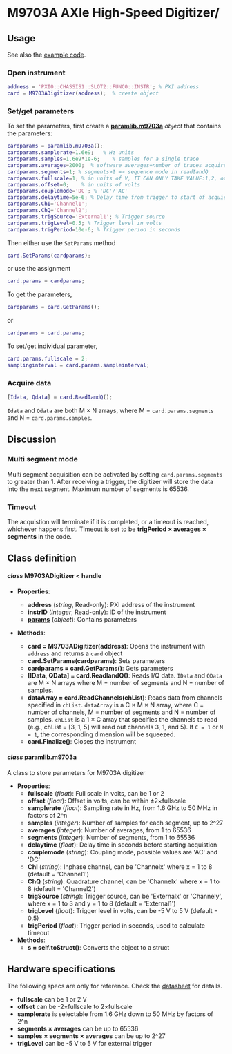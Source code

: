 # M9703A AXIe High-Speed Digitizer/
## Usage
See also the [example code](../ExampleCode/ExampleCode_M9703A.m).
### Open instrument
```matlab
address = 'PXI0::CHASSIS1::SLOT2::FUNC0::INSTR'; % PXI address
card = M9703ADigitizer(address);  % create object
```
### Set/get parameters
To set the parameters, first create a [**paramlib.m9703a**](#params) *object* that contains the parameters:
```matlab
cardparams = paramlib.m9703a();
cardparams.samplerate=1.6e9;   % Hz units
cardparams.samples=1.6e9*1e-6;    % samples for a single trace
cardparams.averages=2000;  % software averages=number of traces acquired
cardparams.segments=1; % segments>1 => sequence mode in readIandQ
cardparams.fullscale=1; % in units of V, IT CAN ONLY TAKE VALUE:1,2, other values will give an error
cardparams.offset=0;    % in units of volts
cardparams.couplemode='DC'; % 'DC'/'AC'
cardparams.delaytime=5e-6; % Delay time from trigger to start of acquistion, units second
cardparams.ChI='Channel1';
cardparams.ChQ='Channel2';
cardparams.trigSource='External1'; % Trigger source
cardparams.trigLevel=0.5; % Trigger level in volts
cardparams.trigPeriod=10e-6; % Trigger period in seconds
```
Then either use the `SetParams` method
```matlab
card.SetParams(cardparams);
```
or use the assignment
```matlab
card.params = cardparams;
```
To get the parameters,
```matlab
cardparams = card.GetParams();
```
or
```matlab
cardparams = card.params;
```
To set/get individual parameter,
```matlab
card.params.fullscale = 2;
samplinginterval = card.params.sampleinterval;
```
### Acquire data
```matlab
[Idata, Qdata] = card.ReadIandQ();
```
`Idata` and `Qdata` are both M × N arrays, where M = `card.params.segments` and N = `card.params.samples`.

## Discussion
### Multi segment mode
Multi segment acquisition can be activated by setting `card.params.segments` to greater than 1. After receiving a trigger, the digitizer will store the data into the next segment. Maximum number of segments is 65536.

### Timeout
The acquistion will terminate if it is completed, or a timeout is reached, whichever happens first. Timeout is set to be **trigPeriod × averages × segments** in the code.

## Class definition
#### *class* M9703ADigitizer < handle
* **Properties**: 
  * **address** (*string*, Read-only): PXI address of the instrument
  * **instrID** (*integer*, Read-only): ID of the instrument
  * [**params**](#params) (*object*): Contains parameters

* **Methods**:
  * **card = M9703ADigitizer(address)**: Opens the instrument with `address` and returns a `card` object
  * **card.SetParams(cardparams)**: Sets parameters
  * **cardparams = card.GetParams()**: Gets parameters
  * **[IData, QData] = card.ReadIandQ()**: Reads I/Q data. `IData` and `QData` are M × N arrays where M = number of segments and N = number of samples.
  * **dataArray = card.ReadChannels(chList)**: Reads data from channels specified in `chList`. `dataArray` is a C × M × N array, where C = number of channels, M = number of segments and N = number of samples. `chList` is a 1 × C array that specifies the channels to read (e.g., chList = [3, 1, 5] will read out channels 3, 1, and 5). If `C = 1` or `M = 1`, the corresponding dimension will be squeezed.
  * **card.Finalize()**: Closes the instrument
  
#### <a name="params"></a>*class* paramlib.m9703a
A class to store parameters for M9703A digitizer
* **Properties**:
  * **fullscale** (*float*): Full scale in volts, can be 1 or 2
  * **offset** (*float*): Offset in volts, can be within ±2×fullscale
  * **samplerate** (*float*): Sampling rate in Hz, from 1.6 GHz to 50 MHz in factors of 2^n
  * **samples** (*integer*): Number of samples for each segment, up to 2^27
  * **averages** (*integer*): Number of averages, from 1 to 65536
  * **segments** (*integer*): Number of segments, from 1 to 65536
  * **delaytime** (*float*): Delay time in seconds before starting acquistion
  * **couplemode** (*string*): Coupling mode, possible values are 'AC' and 'DC'
  * **ChI** (*string*): Inphase channel, can be 'Channelx' where x = 1 to 8 (default = 'Channel1')
  * **ChQ** (*string*): Quadrature channel, can be 'Channelx' where x = 1 to 8 (default = 'Channel2')
  * **trigSource** (*string*): Trigger source, can be 'Externalx' or 'Channely', where x = 1 to 3 and y = 1 to 8 (default = 'External1')
  * **trigLevel** (*float*): Trigger level in volts, can be -5 V to 5 V (default = 0.5)
  * **trigPeriod** (*float*): Trigger period in seconds, used to calculate timeout
* **Methods**:
  * **s = self.toStruct()**: Converts the object to a struct
  
## Hardware specifications
The following specs are only for reference. Check the [datasheet](./M9703A_DataSheet.pdf) for details.

- **fullscale**  can be 1 or 2 V
- **offset** can be -2×fullscale to 2×fullscale
- **samplerate** is selectable from 1.6 GHz down to 50 MHz by factors of 2^n
- **segments × averages** can be up to 65536
- **samples × segments × averages** can be up to 2^27
- **trigLevel** can be -5 V to 5 V for external trigger